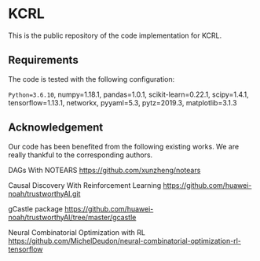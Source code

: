# KCRL
This is the public repository of the code implementation for KCRL. 
## Requirements
The code is tested with the following configuration:

`Python=3.6.10`, numpy=1.18.1, pandas=1.0.1, scikit-learn=0.22.1, scipy=1.4.1, tensorflow=1.13.1, networkx, pyyaml=5.3, pytz=2019.3, matplotlib=3.1.3
## Acknowledgement
Our code has been benefited from the following existing works. We are really thankful to the corresponding authors.

DAGs With NOTEARS https://github.com/xunzheng/notears

Causal Discovery With Reinforcement Learning https://github.com/huawei-noah/trustworthyAI.git

gCastle package https://github.com/huawei-noah/trustworthyAI/tree/master/gcastle

Neural Combinatorial Optimization with RL https://github.com/MichelDeudon/neural-combinatorial-optimization-rl-tensorflow

